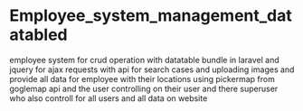 # Employee_system_management_datatabled
employee system for crud operation with datatable bundle in laravel and jquery for ajax requests with api for search cases and uploading images and provide all data for employee with their locations using pickermap from goglemap api and the user controlling on their user and there superuser who also controll for all users and all data on website  
